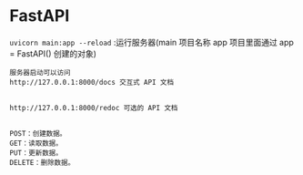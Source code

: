 # FastAPI

`uvicorn main:app --reload` :运行服务器(main 项目名称 app 项目里面通过 app = FastAPI() 创建的对象)

```test
服务器启动可以访问 
http://127.0.0.1:8000/docs 交互式 API 文档


http://127.0.0.1:8000/redoc 可选的 API 文档


POST：创建数据。
GET：读取数据。
PUT：更新数据。
DELETE：删除数据。
```
